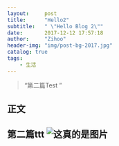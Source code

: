 ```yaml
---
layout:     post
title:      "Hello2"
subtitle:   " \"Hello Blog 2\""
date:       2017-12-12 17:57:18
author:     "Zihoo"
header-img: "img/post-bg-2017.jpg"
catalog: true
tags:
    - 生活
---
```


> “第二篇Test ”


## 正文
第二篇ttt
![这真的是图片](http://pic1.5442.com/2015/0530/03/06.jpg "这是图片")
---

